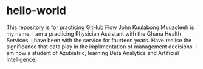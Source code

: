 # hello-world
This repository is for practicing GitHub Flow
John Kuulabong Muuzoleeh is my name, I am a practicing Physician Assistant with the Ghana Health Services. i have been with the service for fourteen years. Have realise the significance that data play in the implimentation of management decisions. I am now a student of Azubiafric, learning Data Analytics and Artificial Intelligence.

